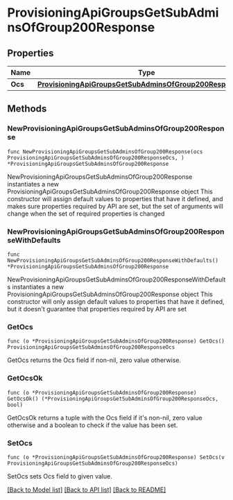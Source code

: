 # ProvisioningApiGroupsGetSubAdminsOfGroup200Response

## Properties

Name | Type | Description | Notes
------------ | ------------- | ------------- | -------------
**Ocs** | [**ProvisioningApiGroupsGetSubAdminsOfGroup200ResponseOcs**](ProvisioningApiGroupsGetSubAdminsOfGroup200ResponseOcs.md) |  | 

## Methods

### NewProvisioningApiGroupsGetSubAdminsOfGroup200Response

`func NewProvisioningApiGroupsGetSubAdminsOfGroup200Response(ocs ProvisioningApiGroupsGetSubAdminsOfGroup200ResponseOcs, ) *ProvisioningApiGroupsGetSubAdminsOfGroup200Response`

NewProvisioningApiGroupsGetSubAdminsOfGroup200Response instantiates a new ProvisioningApiGroupsGetSubAdminsOfGroup200Response object
This constructor will assign default values to properties that have it defined,
and makes sure properties required by API are set, but the set of arguments
will change when the set of required properties is changed

### NewProvisioningApiGroupsGetSubAdminsOfGroup200ResponseWithDefaults

`func NewProvisioningApiGroupsGetSubAdminsOfGroup200ResponseWithDefaults() *ProvisioningApiGroupsGetSubAdminsOfGroup200Response`

NewProvisioningApiGroupsGetSubAdminsOfGroup200ResponseWithDefaults instantiates a new ProvisioningApiGroupsGetSubAdminsOfGroup200Response object
This constructor will only assign default values to properties that have it defined,
but it doesn't guarantee that properties required by API are set

### GetOcs

`func (o *ProvisioningApiGroupsGetSubAdminsOfGroup200Response) GetOcs() ProvisioningApiGroupsGetSubAdminsOfGroup200ResponseOcs`

GetOcs returns the Ocs field if non-nil, zero value otherwise.

### GetOcsOk

`func (o *ProvisioningApiGroupsGetSubAdminsOfGroup200Response) GetOcsOk() (*ProvisioningApiGroupsGetSubAdminsOfGroup200ResponseOcs, bool)`

GetOcsOk returns a tuple with the Ocs field if it's non-nil, zero value otherwise
and a boolean to check if the value has been set.

### SetOcs

`func (o *ProvisioningApiGroupsGetSubAdminsOfGroup200Response) SetOcs(v ProvisioningApiGroupsGetSubAdminsOfGroup200ResponseOcs)`

SetOcs sets Ocs field to given value.



[[Back to Model list]](../README.md#documentation-for-models) [[Back to API list]](../README.md#documentation-for-api-endpoints) [[Back to README]](../README.md)


